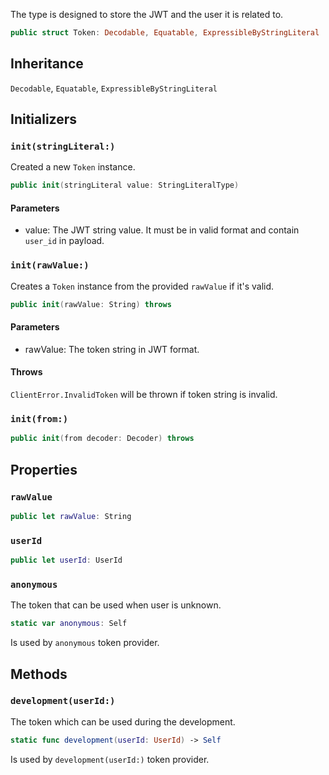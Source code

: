 
The type is designed to store the JWT and the user it is related to.

``` swift
public struct Token: Decodable, Equatable, ExpressibleByStringLiteral 
```

## Inheritance

`Decodable`, `Equatable`, `ExpressibleByStringLiteral`

## Initializers

### `init(stringLiteral:)`

Created a new `Token` instance.

``` swift
public init(stringLiteral value: StringLiteralType) 
```

#### Parameters

  - value: The JWT string value. It must be in valid format and contain `user_id` in payload.

### `init(rawValue:)`

Creates a `Token` instance from the provided `rawValue` if it's valid.

``` swift
public init(rawValue: String) throws 
```

#### Parameters

  - rawValue: The token string in JWT format.

#### Throws

`ClientError.InvalidToken` will be thrown if token string is invalid.

### `init(from:)`

``` swift
public init(from decoder: Decoder) throws 
```

## Properties

### `rawValue`

``` swift
public let rawValue: String
```

### `userId`

``` swift
public let userId: UserId
```

### `anonymous`

The token that can be used when user is unknown.

``` swift
static var anonymous: Self 
```

Is used by `anonymous` token provider.

## Methods

### `development(userId:)`

The token which can be used during the development.

``` swift
static func development(userId: UserId) -> Self 
```

Is used by `development(userId:)` token provider.
